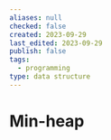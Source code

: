 ```yaml
---
aliases: null
checked: false
created: 2023-09-29
last_edited: 2023-09-29
publish: false
tags:
  - programming
type: data structure
---
```

# Min-heap
